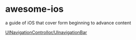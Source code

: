 # awesome-ios
a guide of iOS that cover form beginning to advance content

[UINavigationControllor/UInavigationBar](https://github.com/YodaLuke/awesome-ios/blob/master/UIKit/Navigation/Navigation.md)

